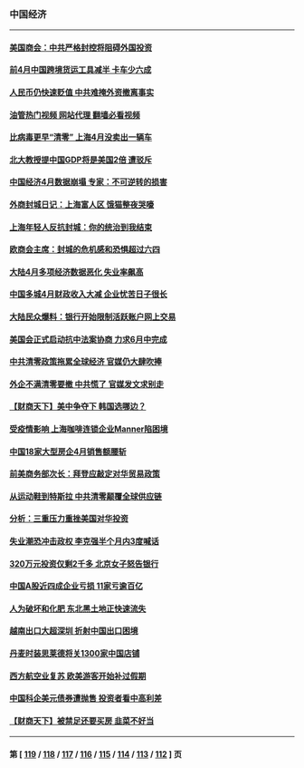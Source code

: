 ### 中国经济
---
#### [美国商会：中共严格封控将阻碍外国投资](../../pages/ncid283/n13739088.md?05172045) 
#### [前4月中国跨境货运工具减半 卡车少六成](../../pages/ncid283/n13738983.md?05172045) 
#### [人民币仍快速贬值 中共难掩外资撤离事实](../../pages/ncid283/n13738925.md?05172045) 
#### [油管热门视频 网站代理 翻墙必看视频](http://209.222.30.114:81/youtube.html?05172045)
#### [比病毒更早“清零” 上海4月没卖出一辆车](../../pages/ncid283/n13738757.md?05172045) 
#### [北大教授提中国GDP将是美国2倍 遭驳斥](../../pages/ncid283/n13738614.md?05172045) 
#### [中国经济4月数据崩塌 专家：不可逆转的损害](../../pages/ncid283/n13738442.md?05172045) 
#### [外商封城日记：上海富人区 饿猫整夜哭嚎](../../pages/ncid283/n13738603.md?05172045) 
#### [上海年轻人反抗封城：你的统治到我结束](../../pages/ncid283/n13738588.md?05172045) 
#### [欧商会主席：封城的危机感和恐惧超过六四](../../pages/ncid283/n13738395.md?05172045) 
#### [大陆4月多项经济数据恶化 失业率飙高](../../pages/ncid283/n13738358.md?05172045) 
#### [中国多城4月财政收入大减 企业忧苦日子很长](../../pages/ncid283/n13737994.md?05172045) 
#### [大陆民众爆料：银行开始限制活跃账户网上交易](../../pages/ncid283/n13737789.md?05172045) 
#### [美国会正式启动抗中法案协商 力求6月中完成](../../pages/ncid283/n13737740.md?05172045) 
#### [中共清零政策拖累全球经济 官媒仍大肆吹捧](../../pages/ncid283/n13737257.md?05172045) 
#### [外企不满清零要撤 中共慌了 官媒发文求别走](../../pages/ncid283/n13737067.md?05172045) 
#### [【财商天下】美中争夺下 韩国选哪边？](../../pages/ncid283/n13736981.md?05172045) 
#### [受疫情影响 上海咖啡连锁企业Manner陷困境](../../pages/ncid283/n13737070.md?05172045) 
#### [中国18家大型房企4月销售额腰斩](../../pages/ncid283/n13737051.md?05172045) 
#### [前美商务部次长：拜登应敲定对华贸易政策](../../pages/ncid283/n13736985.md?05172045) 
#### [从运动鞋到特斯拉 中共清零颠覆全球供应链](../../pages/ncid283/n13736996.md?05172045) 
#### [分析：三重压力重挫美国对华投资](../../pages/ncid283/n13731653.md?05172045) 
#### [失业潮恐冲击政权 李克强半个月内3度喊话](../../pages/ncid283/n13736842.md?05172045) 
#### [320万元投资仅剩2千多 北京女子怒告银行](../../pages/ncid283/n13736856.md?05172045) 
#### [中国A股近四成企业亏损 11家亏逾百亿](../../pages/ncid283/n13736511.md?05172045) 
#### [人为破坏和化肥 东北黑土地正快速流失](../../pages/ncid283/n13736483.md?05172045) 
#### [越南出口大超深圳 折射中国出口困境](../../pages/ncid283/n13736418.md?05172045) 
#### [丹麦时装思莱德将关1300家中国店铺](../../pages/ncid283/n13736064.md?05172045) 
#### [西方航空业复苏 欧美游客开始补过假期](../../pages/ncid283/n13735890.md?05172045) 
#### [中国科企美元债券遭抛售 投资者看中高利差](../../pages/ncid283/n13735182.md?05172045) 
#### [【财商天下】被禁足还要买房 韭菜不好当](../../pages/ncid283/n13734833.md?05172045) 

---
#### 第 [ [119](./119.md?05172045) / [118](./118.md?05172045) / [117](./117.md?05172045) / [116](./116.md?05172045) / [115](./115.md?05172045) / [114](./114.md?05172045) / [113](./113.md?05172045) / [112](./112.md?05172045) ] 页

